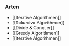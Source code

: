 ### Arten
+ [[Iterative Algorithmen]]
+ [[Rekursive Algorithmen]]
+ [[Divide & Conquer]]
+ [[Greedy Algorithmen]]
+ [[Iterative Algorithmen]]
